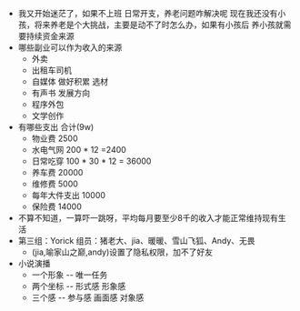 - 我又开始迷茫了，如果不上班  日常开支，养老问题咋解决呢
  现在我还没有小孩，将来养老是个大挑战，主要是动不了时怎么办，如果有小孩后 养小孩就需要持续资金来源
- 哪些副业可以作为收入的来源
	- 外卖
	- 出租车司机
	- 自媒体 做好积累 选材
	- 有声书 发展方向
	- 程序外包
	- 文学创作
- 有哪些支出 合计(9w)
	- 物业费 2500
	- 水电气网 200 * 12 =2400
	- 日常吃穿 100 * 30 * 12 = 36000
	- 养车费 20000
	- 维修费 5000
	- 每年大件支出 10000
	- 保险费 14000
- 不算不知道，一算吓一跳呀，平均每月要至少8千的收入才能正常维持现有生活
- 第三组：Yorick 组员：猪老大、jia、暖暖、雪山飞狐、Andy、无畏
	- (jia,喻家山之巅,andy)设置了隐私权限，加不了好友
- 小说演播
	- 一个形象 -- 唯一任务
	- 两个坐标 -- 形式感 形象感
	- 三个感 -- 参与感 画面感 对象感